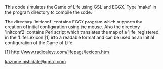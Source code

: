 This code simulates the Game of Life using GSL and EGGX.
Type 'make' in the program directory to compile the code.

The directory 'initiconf' contains EGGX program which supports the
creation of initial configuration using the mouse. Also the directory
'initconf2' contains Perl script which translates the map of a 'life'
registered in the 'Life Lexicon'[1] into a readable
format and can be used as an initial configuration of the Game of
Life.

[1] http://www.radicaleye.com/lifepage/lexicon.html


kazume.nishidate@gmail.com
